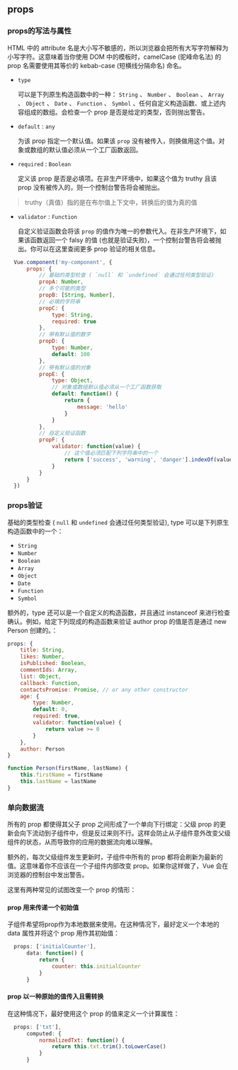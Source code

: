 ## props

### props的写法与属性

HTML 中的 attribute 名是大小写不敏感的，所以浏览器会把所有大写字符解释为小写字符。这意味着当你使用 DOM 中的模板时，camelCase (驼峰命名法) 的 prop 名需要使用其等价的 kebab-case (短横线分隔命名) 命名。

* `type` 

  可以是下列原生构造函数中的一种： `String` 、 `Number` 、 `Boolean` 、 `Array` 、 `Object` 、 `Date` 、 `Function` 、 `Symbol` 、任何自定义构造函数、或上述内容组成的数组。会检查一个 prop 是否是给定的类型，否则抛出警告。

* `default` : `any` 

  为该 prop 指定一个默认值。如果该 `prop` 没有被传入，则换做用这个值。对象或数组的默认值必须从一个工厂函数返回。

* `required` : `Boolean` 

  定义该 prop 是否是必填项。在非生产环境中，如果这个值为 truthy 且该 prop 没有被传入的，则一个控制台警告将会被抛出。

> truthy（真值）指的是在布尔值上下文中，转换后的值为真的值

* `validator` : `Function` 

  自定义验证函数会将该 `prop` 的值作为唯一的参数代入。在非生产环境下，如果该函数返回一个 falsy 的值 (也就是验证失败)，一个控制台警告将会被抛出。你可以在这里查阅更多 prop 验证的相关信息。

``` javascript
  Vue.component('my-component', {
      props: {
          // 基础的类型检查 ( `null` 和 `undefined` 会通过任何类型验证)
          propA: Number,
          // 多个可能的类型
          propB: [String, Number],
          // 必填的字符串
          propC: {
              type: String,
              required: true
          },
          // 带有默认值的数字
          propD: {
              type: Number,
              default: 100
          },
          // 带有默认值的对象
          propE: {
              type: Object,
              // 对象或数组默认值必须从一个工厂函数获取
              default: function() {
                  return {
                      message: 'hello'
                  }
              }
          },
          // 自定义验证函数
          propF: {
              validator: function(value) {
                  // 这个值必须匹配下列字符串中的一个
                  return ['success', 'warning', 'danger'].indexOf(value) !== -1
              }
          }
      }
  })
```

### props验证

基础的类型检查 ( `null` 和 `undefined` 会通过任何类型验证), type 可以是下列原生构造函数中的一个：

* `String` 
* `Number` 
* `Boolean` 
* `Array` 
* `Object` 
* `Date` 
* `Function` 
* `Symbol` 

  
额外的，type 还可以是一个自定义的构造函数，并且通过 instanceof 来进行检查确认。例如，给定下列现成的构造函数来验证 author prop 的值是否是通过 new Person 创建的。：

``` javascript
props: {
    title: String,
    likes: Number,
    isPublished: Boolean,
    commentIds: Array,
    list: Object,
    callback: Function,
    contactsPromise: Promise, // or any other constructor
    age: {
        type: Number,
        default: 0,
        required: true,
        validator: function(value) {
            return value >= 0
        }
    },
    author: Person
}

function Person(firstName, lastName) {
    this.firstName = firstName
    this.lastName = lastName
}
```

### 单向数据流

所有的 prop 都使得其父子 prop 之间形成了一个单向下行绑定：父级 prop 的更新会向下流动到子组件中，但是反过来则不行。这样会防止从子组件意外改变父级组件的状态，从而导致你的应用的数据流向难以理解。

额外的，每次父级组件发生更新时，子组件中所有的 prop 都将会刷新为最新的值。这意味着你不应该在一个子组件内部改变 prop。如果你这样做了，Vue 会在浏览器的控制台中发出警告。

这里有两种常见的试图改变一个 prop 的情形：

#### prop 用来传递一个初始值

子组件希望将prop作为本地数据来使用。在这种情况下，最好定义一个本地的 data 属性并将这个 prop 用作其初始值：

``` javascript
  props: ['initialCounter'],
      data: function() {
          return {
              counter: this.initialCounter
          }
      }
```

#### prop 以一种原始的值传入且需转换

在这种情况下，最好使用这个 prop 的值来定义一个计算属性：

``` javascript
  props: ['txt'],
      computed: {
          normalizedTxt: function() {
              return this.txt.trim().toLowerCase()
          }
      }
```
